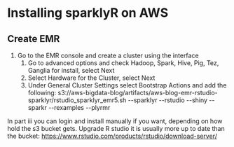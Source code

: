 # Installing sparklyR on AWS

## Create EMR
1. Go to the EMR console and create a cluster using the interface
   1. Go to advanced options and check Hadoop, Spark, Hive, Pig, Tez, Ganglia for install, select Next
   2. Select Hardware for the Cluster, select Next
   3. Under General Cluster Settings select Bootstrap Actions and add the following: s3://aws-bigdata-blog/artifacts/aws-blog-emr-rstudio-sparklyr/rstudio_sparklyr_emr5.sh --sparklyr --rstudio --shiny --sparkr --rexamples --plyrmr

In part iii you can  login and install manually if you want, depending on how hold the s3 bucket gets. Upgrade R studio it is usually more up to date than the bucket: https://www.rstudio.com/products/rstudio/download-server/
